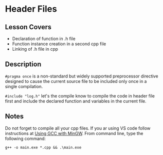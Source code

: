 # Header Files

## Lesson Covers

- Declaration of function in .h file
- Function instance creation in a second cpp file
- Linking of .h file in cpp

## Description

`#pragma once` is a non-standard but widely supported preprocessor directive designed to cause the current source file to be included only once in a single compilation.

`#include "log.h"` let's the compile know to compile the code in header file first and include the declared function and variables in the current file.

## Notes

Do not forget to compile all your cpp files. If you ar using VS code follow instructions at [Using GCC with MinGW](https://code.visualstudio.com/docs/cpp/config-mingw). From command line, type the following command:
```
g++ -o main.exe *.cpp && .\main.exe
```